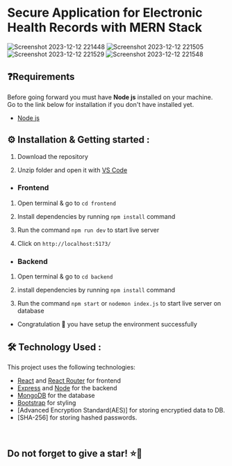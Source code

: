 # Secure Application for Electronic Health Records with MERN Stack
![Screenshot 2023-12-12 221448](https://github.com/abhishekverma276/SecuEHR/assets/96565154/1cc690aa-cd38-459b-8354-ea28ca19e0e0)
![Screenshot 2023-12-12 221505](https://github.com/abhishekverma276/SecuEHR/assets/96565154/3d9f1c07-439e-4560-befa-4d5cc65b0143)
![Screenshot 2023-12-12 221529](https://github.com/abhishekverma276/SecuEHR/assets/96565154/1b25b741-8f91-46f7-b662-96ab9c13a8d8)
![Screenshot 2023-12-12 221548](https://github.com/abhishekverma276/SecuEHR/assets/96565154/91087459-8977-4794-bc9e-564cf5096d5f)

## ❓Requirements

Before going forward you must have **Node js** installed on your machine.  
Go to the link below for installation if you don't have installed yet.

- [Node js](https://nodejs.org/en/download)


## ⚙️ Installation & Getting started :

1. Download the repository

2. Unzip folder and open it with [VS Code](https://code.visualstudio.com/)

- <h3> Frontend

1. Open terminal & go to `cd frontend`

2. Install dependencies by running `npm install` command

3. Run the command `npm run dev` to start live server

4. Click on `http://localhost:5173/`

- <h3>Backend

1. Open terminal & go to `cd backend` 

2. install dependencies by running `npm install` command

3. Run the command `npm start` or `nodemon index.js` to start live server on database


- Congratulation 🎉 you have setup the environment successfully



## 🛠️ Technology Used :

This project uses the following technologies:

- [React](https://reactjs.org) and [React Router](https://reacttraining.com/react-router/) for frontend
- [Express](http://expressjs.com/) and [Node](https://nodejs.org/en/) for the backend
- [MongoDB](https://www.mongodb.com/) for the database
- [Bootstrap](https://getbootstrap.com/) for styling
- [Advanced Encryption Standard(AES)] for storing encryptied data to DB.
- [SHA-256] for storing hashed passwords.
<br/>

<h2> Do not forget to give a star! ⭐🤗 </h2>
